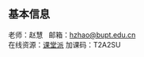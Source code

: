 ## 基本信息
老师：赵慧  
邮箱：hzhao@bupt.edu.cn  
在线资源：[课堂派](https://www.ketangpai.com/Main/index.html) 加课码：T2A2SU  
